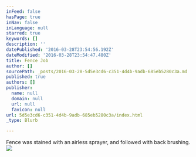 ```yaml
---
inFeed: false
hasPage: true
inNav: false
inLanguage: null
starred: true
keywords: []
description: ''
datePublished: '2016-03-28T23:54:56.192Z'
dateModified: '2016-03-28T23:54:47.480Z'
title: Fence Job
author: []
sourcePath: _posts/2016-03-28-5d5e3cd6-c351-4d4b-9adb-685eb5280c3a.md
published: true
authors: []
publisher:
  name: null
  domain: null
  url: null
  favicon: null
url: 5d5e3cd6-c351-4d4b-9adb-685eb5280c3a/index.html
_type: Blurb

---
```

Fence was stained with an airless sprayer, and followed with back brushing.
![](https://the-grid-user-content.s3-us-west-2.amazonaws.com/6efe62d0-3188-495a-9472-6b5b60e04e30.jpg)